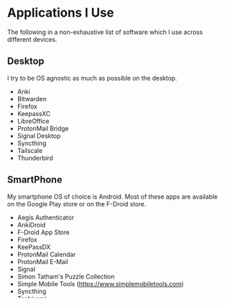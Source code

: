 # Applications I Use

The following in a non-exhaustive list of software which I use across
different devices.

## Desktop

I try to be OS agnostic as much as possible on the desktop.

 - Anki
 - Bitwarden
 - Firefox
 - KeepassXC
 - LibreOffice
 - ProtonMail Bridge
 - Signal Desktop
 - Syncthing
 - Tailscale
 - Thunderbird

## SmartPhone

My smartphone OS of choice is Android. Most of these apps are available on the
Google Play store or on the F-Droid store.

 - Aegis Authenticator
 - AnkiDroid
 - F-Droid App Store
 - Firefox
 - KeePassDX
 - ProtonMail Calendar
 - ProtonMail E-Mail
 - Signal
 - Simon Tatham's Puzzle Collection
 - Simple Mobile Tools (https://www.simplemobiletools.com)
 - Syncthing
 - Tachiyomi
 - Tailscale
 - Termux

The remaining apps I use are various banking, messengers and misc apps.

